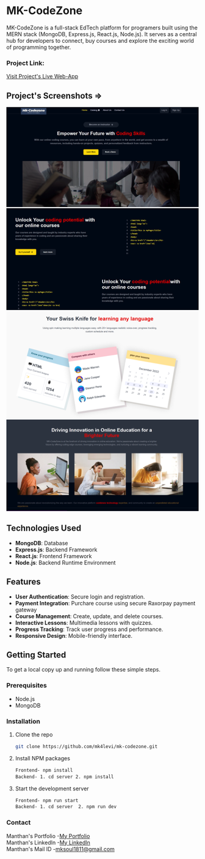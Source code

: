 # MK-CodeZone

MK-CodeZone is a full-stack EdTech platform for programers built using the MERN stack (MongoDB, Express.js, React.js, Node.js). It serves as a central hub for developers to connect, buy courses and explore the exciting world of programming together.

### Project Link:

[Visit Project's Live Web-App](https://mk-codezone.vercel.app/)

## Project's Screenshots =>

![image](./src/assets/Images/ss1.png)
![image](./src/assets/Images/ss2.png)
![image](./src/assets/Images/ss3.png)
![image](./src/assets/Images/ss4.png)

## Technologies Used

- **MongoDB**: Database
- **Express.js**: Backend Framework
- **React.js**: Frontend Framework
- **Node.js**: Backend Runtime Environment

## Features

- **User Authentication**: Secure login and registration.
- **Payment Integration**: Purchare course using secure Raxorpay payment gateway
- **Course Management**: Create, update, and delete courses.
- **Interactive Lessons**: Multimedia lessons with quizzes.
- **Progress Tracking**: Track user progress and performance.
- **Responsive Design**: Mobile-friendly interface.

## Getting Started

To get a local copy up and running follow these simple steps.

### Prerequisites

- Node.js
- MongoDB

### Installation

1. Clone the repo

   ```sh
   git clone https://github.com/mk4levi/mk-codezone.git

   ```

2. Install NPM packages

   ```sh
   Frontend- npm install
   Backend- 1. cd server 2. npm install

   ```

3. Start the development server
   ```sh
   Frontend- npm run start
   Backend- 1. cd server  2. npm run dev
   ```

### Contact

Manthan's Portfolio -[My Portfolio](https://www.linkedin.com/in/mk4coder/)<br>
Manthan's LinkedIn -[My LinkedIn](https://www.linkedin.com/in/mk4coder/)<br>
Manthan's Mail ID -[mksoul1811@gmail.com](mailto:mksoul1811@gmail.com)

